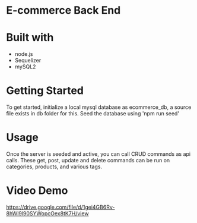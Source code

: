# E-commerce Back End
# Built with
* node.js
* Sequelizer
* mySQL2
# Getting Started

To get started, initialize a local mysql database as ecommerce_db, a source file exists in db folder for this. Seed the database using 'npm run seed'

# Usage

Once the server is seeded and active, you can call CRUD commands as api calls. These get, post, update and delete commands can be run on categories, products, and various tags.

# Video Demo
https://drive.google.com/file/d/1gei4GB6Rv-8hWl9l90SYWopcOex8tK7H/view